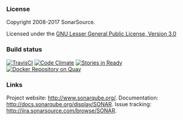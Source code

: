 ### License

Copyright 2008-2017 SonarSource.

Licensed under the [GNU Lesser General Public License, Version 3.0](http://www.gnu.org/licenses/lgpl.txt)

### Build status

[![TravisCI](https://travis-ci.org/pmpavlov/sonarqube.svg?branch=master)](https://travis-ci.org/pmpavlov/sonarqube)
[![Code Climate](https://codeclimate.com/github/pmpavlov/sonarqube/badges/gpa.svg)](https://codeclimate.com/github/pmpavlov/sonarqube)
[![Stories in Ready](https://badge.waffle.io/pmpavlov/sonarqube.svg?label=ready&title=Ready)](http://waffle.io/pmpavlov/sonarqube)
[![Docker Repository on Quay](https://quay.io/repository/ppavlov/sonarqub/status "Docker Repository on Quay")](https://quay.io/repository/ppavlov/sonarqub)


### Links

Project website: <http://www.sonarqube.org/>.
Documentation: <http://docs.sonarqube.org/display/SONAR>.
Issue tracking: <http://jira.sonarsource.com/browse/SONAR>.

